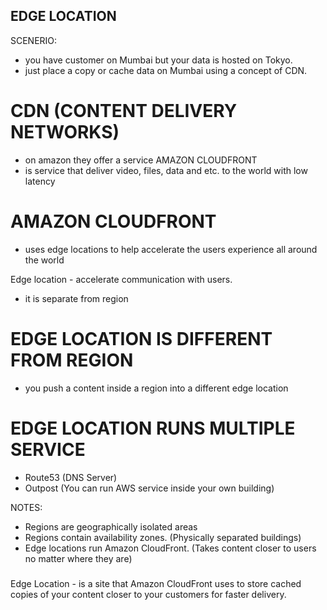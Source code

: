 ## EDGE LOCATION

SCENERIO:
- you have customer on Mumbai but your data is hosted on Tokyo.
- just place a copy or cache data on Mumbai using a concept of CDN.

# CDN (CONTENT DELIVERY NETWORKS)
- on amazon they offer a service AMAZON CLOUDFRONT
- is service that deliver video, files, data and etc. to the world with low latency

# AMAZON CLOUDFRONT
- uses edge locations to help accelerate the users experience all around the world

Edge location - accelerate communication with users.
- it is separate from region

# EDGE LOCATION IS DIFFERENT FROM REGION
- you push a content inside a region into a different edge location

# EDGE LOCATION RUNS MULTIPLE SERVICE
- Route53 (DNS Server)
- Outpost (You can run AWS service inside your own building)

NOTES:
- Regions are geographically isolated areas
- Regions contain availability zones. (Physically separated buildings)
- Edge locations run Amazon CloudFront. (Takes content closer to users no matter where they are)

#####
Edge Location - is a site that Amazon CloudFront uses to store cached copies of
your content closer to your customers for faster delivery.

